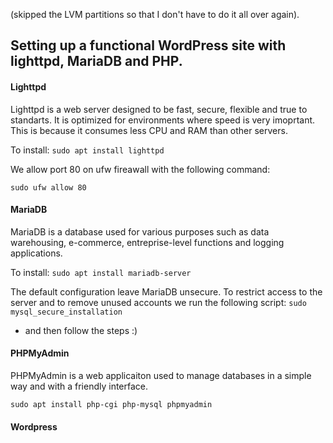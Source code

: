 (skipped the LVM partitions so that I don't have to do it all over again).

## Setting up a functional WordPress site with lighttpd, MariaDB and PHP.

#### Lighttpd

Lighttpd is a web server designed to be fast, secure, flexible and true to standarts. It is optimized for environments where speed is very imoprtant. This is because it consumes less CPU and RAM than other servers.

To install:
```sudo apt install lighttpd```

We allow port 80 on ufw fireawall with the following command:

```
sudo ufw allow 80
```

#### MariaDB

MariaDB is a database used for various purposes such as data warehousing, e-commerce, entreprise-level functions and logging applications.

To install: ```sudo apt install mariadb-server```

The default configuration leave MariaDB unsecure. To restrict access to the server and to remove unused accounts we run the following script:
```sudo mysql_secure_installation```
- and then follow the steps :)

#### PHPMyAdmin

PHPMyAdmin is a web applicaiton used to manage databases in a simple way and with a friendly interface.

```
sudo apt install php-cgi php-mysql phpmyadmin
```

#### Wordpress